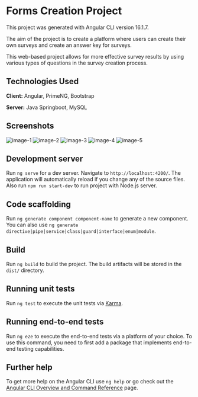 # Forms Creation Project

This project was generated with Angular CLI version 16.1.7.

The aim of the project is to create a platform where users can create their own surveys and create an answer key for surveys. 

This web-based project allows for more effective survey results by using various types of questions in the survey creation process.

## Technologies Used

**Client:** Angular, PrimeNG, Bootstrap

**Server:** Java Springboot, MySQL
  
## Screenshots
![image-1](https://github.com/KutayTunaa/Angular_NodeJs_Annotation_Webcam_Project/assets/113691691/cd4a3097-e055-4936-b6d4-7b759470d146)
![image-2](https://github.com/KutayTunaa/Angular_NodeJs_Annotation_Webcam_Project/assets/113691691/7ee691b1-a7eb-487d-bc9d-105f123a6c59)
![image-3](https://github.com/KutayTunaa/Angular_NodeJs_Annotation_Webcam_Project/assets/113691691/c620ce7f-8e07-409e-be48-ff8aefeda1a6)
![image-4](https://github.com/KutayTunaa/Angular_NodeJs_Annotation_Webcam_Project/assets/113691691/f116e884-9495-4d33-b997-b1f7fb26df69)
![image-5](https://github.com/KutayTunaa/Angular_NodeJs_Annotation_Webcam_Project/assets/113691691/c44196c8-917f-4480-a18d-34428a966a6c)


## Development server

Run `ng serve` for a dev server. Navigate to `http://localhost:4200/`. The application will automatically reload if you change any of the source files. Also run `npm run start-dev` to run project with Node.js server.

## Code scaffolding

Run `ng generate component component-name` to generate a new component. You can also use `ng generate directive|pipe|service|class|guard|interface|enum|module`.

## Build

Run `ng build` to build the project. The build artifacts will be stored in the `dist/` directory.

## Running unit tests

Run `ng test` to execute the unit tests via [Karma](https://karma-runner.github.io).

## Running end-to-end tests

Run `ng e2e` to execute the end-to-end tests via a platform of your choice. To use this command, you need to first add a package that implements end-to-end testing capabilities.

## Further help

To get more help on the Angular CLI use `ng help` or go check out the [Angular CLI Overview and Command Reference](https://angular.io/cli) page.
